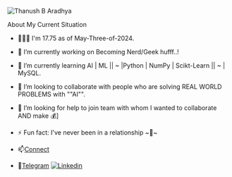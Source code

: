 ![Thanush B Aradhya](https://github.com/Thanush-B-Aradhya/Thanush-B-Aradhya/assets/146853395/68c85bc7-bcd6-4cfa-b040-603147e7365c)

About My Current Situation

- 🚶🏼‍♂️ I'm 17.75 as of May-Three-of-2024.
- 🔭 I’m currently working on Becoming Nerd/Geek hufff..!
- 🌱 I’m currently learning AI | ML || ~ |Python | NumPy | Scikt-Learn || ~ | MySQL.
- 👯 I’m looking to collaborate with people who are solving REAL WORLD PROBLEMS with ""AI"".
- 🤔 I’m looking for help to join team with whom I wanted to collaborate AND make 💰]
- ⚡ Fun fact: I've never been in a relationship ~💞~


- 📫<a href="mailto:thanush.connect@gmail.com?subject=Hello%20there&body=Email%20Contents!">Connect</a>
- 💬[Telegram](https://t.me/THANUSH_B_ARADHYA)
[![Linkedin](https://github.com/Thanush-B-Aradhya/Thanush-B-Aradhya/assets/146853395/fcdd71a2-d886-4b8b-974d-b8d7b1d49b5b)](https://www.linkedin.com/in/thanush-b-%E2%80%8Earadhya-2ab3b421a/)
